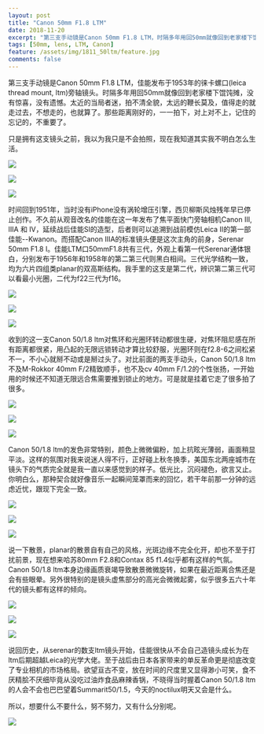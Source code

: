 ```yaml
---
layout: post
title: "Canon 50mm F1.8 LTM"
date: 2018-11-20
excerpt: "第三支手动镜是Canon 50mm F1.8 LTM，时隔多年用回50mm就像回到老家楼下馄饨摊，没有惊喜，没有遗憾。"
tags: [50mm, lens, LTM, Canon]
feature: /assets/img/1811_50ltm/feature.jpg
comments: false
---
```


第三支手动镜是Canon 50mm F1.8 LTM，佳能发布于1953年的徕卡螺口(leica thread mount, ltm)旁轴镜头。时隔多年用回50mm就像回到老家楼下馄饨摊，没有惊喜，没有遗憾。太近的当局者迷，拍不清全貌，太远的鞭长莫及，值得走的就走过去，不想走的，也就算了。那些距离刚好的，一一拍下，对上对不上，记住的忘记的，不重要了。

只是拥有这支镜头之前，我以为我只是不会拍照，现在我知道其实我不明白怎么生活。

![](/assets/img/1811_50ltm/17.jpg)

![](/assets/img/1811_50ltm/16.jpg)

![](/assets/img/1811_50ltm/10.jpg)

时间回到1951年，当时没有iPhone没有涡轮增压引擎，西贝柳斯风烛残年早已停止创作。不久前从观音改名的佳能在这一年发布了焦平面快门旁轴相机Canon III, IIIA 和 IV，延续战后佳能SI的造型，后者则可以追溯到战前模仿Leica II的第一部佳能--Kwanon。而搭配Canon IIIA的标准镜头便是这次主角的前身，Serenar 50mm F1.8 I。佳能LTM口50mmF1.8共有三代，外观上看第一代Serenar通体银白，分别发布于1956年和1958年的第二第三代则黑白相间。三代光学结构一致，均为六片四组类planar的双高斯结构。我手里的这支是第二代，辨识第二第三代可以看最小光圈，二代为f22三代为f16。

![](/assets/img/1811_50ltm/feature.jpg)

![](/assets/img/1811_50ltm/2.jpg)

![](/assets/img/1811_50ltm/1.jpg)

收到的这一支Canon 50/1.8 ltm对焦环和光圈环转动都很生硬，对焦环阻尼感在所有距离都很紧，用凸起的无限远锁转动才算比较舒服，光圈环则在f2.8-6之间松紧不一，不小心就掰不动或是掰过头了。对比前面的两支手动头，Canon 50/1.8 ltm不及M-Rokkor 40mm F/2精致顺手，也不及cv 40mm F/1.2的个性张扬，一开始用的时候还不知道无限远合焦需要推到锁止的地方。可是就是挂着它走了很多拍了很多。

![](/assets/img/1811_50ltm/6.jpg)

![](/assets/img/1811_50ltm/7.jpg)

![](/assets/img/1811_50ltm/12.jpg)

Canon 50/1.8 ltm的发色非常特别，颜色上微微偏粉，加上抗眩光薄弱，画面稍显平淡。这样的氛围对我来说迷人得不行，正好碰上秋冬换季，美国东北两座城市在镜头下的气质完全就是我一直以来感觉到的样子。低光比，沉闷褪色，欲言又止。你明白么，那种契合就好像音乐一起瞬间笼罩而来的回忆，若干年前那一分钟的远虑近忧，跟现下完全一致。

![](/assets/img/1811_50ltm/13.jpg)

![](/assets/img/1811_50ltm/14.jpg)

![](/assets/img/1811_50ltm/15.jpg)

说一下散景，planar的散景自有自己的风格，光斑边缘不完全化开，却也不至于打扰前景，现在想来哈苏80mm F2.8和Contax 85 f1.4似乎都有这样的气氛。Canon 50/1.8 ltm本身边缘画质衰竭导致散景微微旋转，如果在最近距离合焦还是会有些眼晕。另外很特别的是镜头虚焦部分的高光会微微起雾，似乎很多五六十年代的镜头都有这样的倾向。

![](/assets/img/1811_50ltm/11.jpg)

![](/assets/img/1811_50ltm/8.jpg)

![](/assets/img/1811_50ltm/9.jpg)

说回历史，从serenar的数支ltm镜头开始，佳能很快从不会自己造镜头成长为在ltm后期超越Leica的光学大佬。至于战后由日本各家带来的单反革命更是彻底改变了专业相机的市场格局。欲望亘古不变，放在时间的尺度里又显得渺小可笑，食不厌精脍不厌细毕竟从没吃过油炸食品麻辣香锅，不晓得当时握着Canon 50/1.8 ltm的人会不会也巴巴望着Summarit50/1.5，今天的noctilux明天又会是什么。

所以，想要什么不要什么，努不努力，又有什么分别呢。

![](/assets/img/1811_50ltm/5.jpg)
